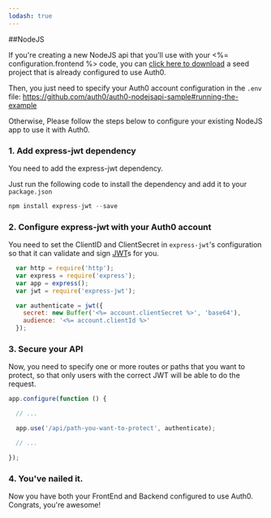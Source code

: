 ```yaml
---
lodash: true
---
```


##NodeJS

If you're creating a new NodeJS api that you'll use with your <%= configuration.frontend %> code, you can [click here to download](https://github.com/auth0/auth0-nodejsapi-sample/archive/master.zip) a seed project that is already configured to use Auth0.

Then, you just need to specify your Auth0 account configuration in the `.env` file: https://github.com/auth0/auth0-nodejsapi-sample#running-the-example

Otherwise, Please follow the steps below to configure your existing NodeJS app to use it with Auth0.

### 1. Add express-jwt dependency

You need to add the express-jwt dependency.

Just run the following code to install the dependency and add it to your `package.json`

````js
npm install express-jwt --save
````

### 2. Configure express-jwt with your Auth0 account

You need to set the ClientID and ClientSecret in `express-jwt`'s configuration so that it can validate and sign [JWT](https://docs.auth0.com/jwt)s for you.

````js
  var http = require('http');
  var express = require('express');
  var app = express();
  var jwt = require('express-jwt');

  var authenticate = jwt({
    secret: new Buffer('<%= account.clientSecret %>', 'base64'),
    audience: '<%= account.clientId %>'
  });
````

### 3. Secure your API

Now, you need to specify one or more routes or paths that you want to protect, so that only users with the correct JWT will be able to do the request.

````js
app.configure(function () {

  // ...

  app.use('/api/path-you-want-to-protect', authenticate);

  // ...

});
````

### 4. You've nailed it.

Now you have both your FrontEnd and Backend configured to use Auth0. Congrats, you're awesome!
